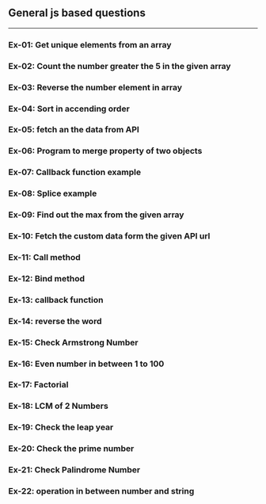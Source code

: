 ## General js based questions
___
### Ex-01: Get unique elements from an array
### Ex-02: Count the number greater the 5 in the given array
### Ex-03: Reverse the number element in array
### Ex-04: Sort in accending order
### Ex-05: fetch an the data from API
### Ex-06: Program to merge property of two objects
### Ex-07: Callback function example
### Ex-08: Splice example
### Ex-09: Find out the max from the given array
### Ex-10: Fetch the custom data form the given API url
### Ex-11: Call method
### Ex-12: Bind method
### Ex-13: callback function
### Ex-14: reverse the word
### Ex-15: Check Armstrong Number
### Ex-16: Even number in between 1 to 100
### Ex-17: Factorial 
### Ex-18: LCM of 2 Numbers
### Ex-19: Check the leap year
### Ex-20: Check the prime number
### Ex-21: Check Palindrome Number
### Ex-22: operation in between number and string


